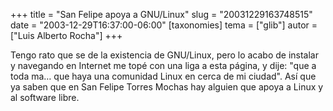 +++
title = "San Felipe apoya a GNU/Linux"
slug = "20031229163748515"
date = "2003-12-29T16:37:00-06:00"
[taxonomies]
tema = ["glib"]
autor = ["Luis Alberto Rocha"]
+++

Tengo rato que se de la existencia de GNU/Linux, pero lo acabo de
instalar y navegando en Internet me topé con una liga a esta página, y
dije: &quot;que a toda ma… que haya una comunidad Linux en cerca de mi
ciudad&quot;. Así que ya saben que en San Felipe Torres Mochas hay
alguien que apoya a Linux y al software libre.

